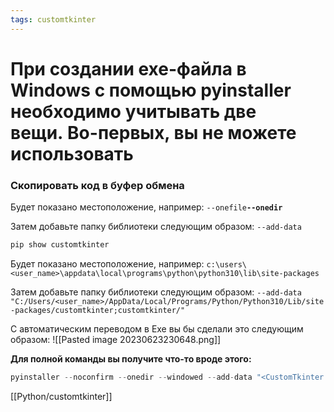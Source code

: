 ```yaml
---
tags: customtkinter
---
```


# При создании exe-файла в Windows с помощью pyinstaller необходимо учитывать две вещи. Во-первых, вы не можете использовать

### Скопировать код в буфер обмена
Будет показано местоположение, например: `--onefile`**`--onedir`**

Затем добавьте папку библиотеки следующим образом: `--add-data`

```python
pip show customtkinter
```

Будет показано местоположение, например: `c:\users\<user_name>\appdata\local\programs\python\python310\lib\site-packages`

Затем добавьте папку библиотеки следующим образом: `--add-data "C:/Users/<user_name>/AppData/Local/Programs/Python/Python310/Lib/site-packages/customtkinter;customtkinter/"`

С автоматическим переводом в Exe вы бы сделали это следующим образом:
![[Pasted image 20230623230648.png]]

**Для полной команды вы получите что-то вроде этого:**

```python
pyinstaller --noconfirm --onedir --windowed --add-data "<CustomTkinter Location>/customtkinter;customtkinter/"  "<Path to Python Script>"
```

[[Python/customtkinter]]
